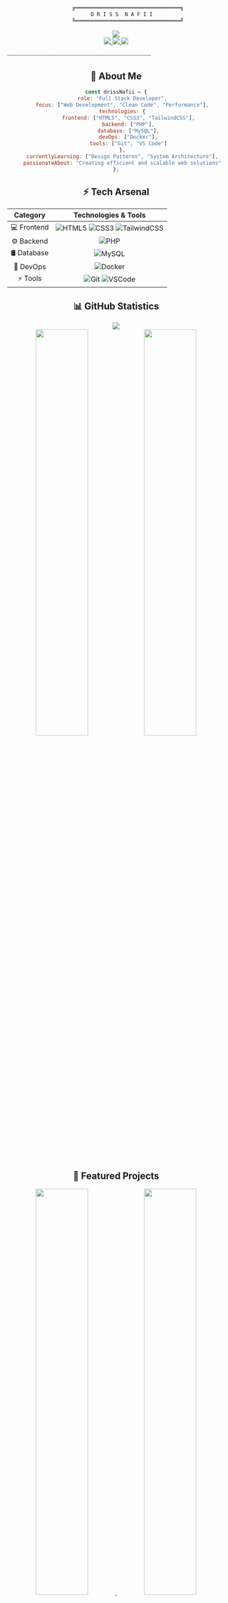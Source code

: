 ```txt
                     ╔══════════════════════════════════╗
                           D R I S S  N A F I I
                     ╚══════════════════════════════════╝
```

<div align="center">
    <img src="https://readme-typing-svg.herokuapp.com/?font=Fira+Code&size=25&center=true&vCenter=true&width=500&height=70&duration=4000&lines=Full+Stack+Developer;PHP+Specialist;Clean+Code+Enthusiast" />
</div>

<div align="center">
    <a href="https://twitter.com/yourusername">
        <img src="https://img.shields.io/badge/-%E2%86%92%20Twitter-black?style=for-the-badge&logo=twitter">
    </a>
    <a href="https://linkedin.com/in/yourusername">
        <img src="https://img.shields.io/badge/-%E2%86%92%20LinkedIn-black?style=for-the-badge&logo=linkedin">
    </a>
    <a href="mailto:your.email@example.com">
        <img src="https://img.shields.io/badge/-%E2%86%92%20Email-black?style=for-the-badge&logo=gmail">
    </a>
</div>

```txt
⎯⎯⎯⎯⎯⎯⎯⎯⎯⎯⎯⎯⎯⎯⎯⎯⎯⎯⎯⎯⎯⎯⎯⎯⎯⎯⎯⎯⎯⎯⎯⎯⎯⎯⎯⎯⎯⎯⎯⎯⎯⎯⎯⎯⎯⎯⎯⎯⎯⎯⎯⎯⎯⎯⎯⎯
```

<div align="center">

## 💫 About Me

```javascript
const drissNafii = {
    role: "Full Stack Developer",
    focus: ["Web Development", "Clean Code", "Performance"],
    technologies: {
        frontend: ["HTML5", "CSS3", "TailwindCSS"],
        backend: ["PHP"],
        database: ["MySQL"],
        devOps: ["Docker"],
        tools: ["Git", "VS Code"]
    },
    currentlyLearning: ["Design Patterns", "System Architecture"],
    passionateAbout: "Creating efficient and scalable web solutions"
};
```

## ⚡ Tech Arsenal

| Category  | Technologies & Tools |
|:---------:|:-------------------:|
| 💻 Frontend | ![HTML5](https://img.shields.io/badge/HTML5-E34F26?style=flat&logo=html5&logoColor=white) ![CSS3](https://img.shields.io/badge/CSS3-1572B6?style=flat&logo=css3&logoColor=white) ![TailwindCSS](https://img.shields.io/badge/Tailwind_CSS-38B2AC?style=flat&logo=tailwind-css&logoColor=white) |
| ⚙️ Backend | ![PHP](https://img.shields.io/badge/PHP-777BB4?style=flat&logo=php&logoColor=white) |
| 🛢️ Database | ![MySQL](https://img.shields.io/badge/MySQL-005C84?style=flat&logo=mysql&logoColor=white) |
| 🔧 DevOps | ![Docker](https://img.shields.io/badge/Docker-2CA5E0?style=flat&logo=docker&logoColor=white) |
| ⚡ Tools | ![Git](https://img.shields.io/badge/Git-F05032?style=flat&logo=git&logoColor=white) ![VSCode](https://img.shields.io/badge/VSCode-0078D4?style=flat&logo=visual%20studio%20code&logoColor=white) |

## 📊 GitHub Statistics

<div align="center">
    <img src="https://github-readme-streak-stats.herokuapp.com?user=yourusername&theme=github-dark-blue&hide_border=true&background=00000000&ring=4B8EB8&fire=4B8EB8&currStreakLabel=FFFFFF&sideLabels=FFFFFF" />
</div>

<div align="center">
    <img width="49%" src="https://github-readme-stats.vercel.app/api?username=yourusername&show_icons=true&theme=github_dark&hide_border=true&bg_color=00000000" />
    <img width="49%" src="https://github-readme-stats.vercel.app/api/top-langs/?username=yourusername&theme=github_dark&hide_border=true&bg_color=00000000&layout=compact" />
</div>

## 🌟 Featured Projects

<p align="center">
    <a href="https://github.com/yourusername/project1">
        <img width="49%" src="https://github-readme-stats.vercel.app/api/pin/?username=yourusername&repo=project1&theme=github_dark&hide_border=true&bg_color=00000000" />
    </a>
    <a href="https://github.com/yourusername/project2">
        <img width="49%" src="https://github-readme-stats.vercel.app/api/pin/?username=yourusername&repo=project2&theme=github_dark&hide_border=true&bg_color=00000000" />
    </a>
</p>

</div>

```txt
⎯⎯⎯⎯⎯⎯⎯⎯⎯⎯⎯⎯⎯⎯⎯⎯⎯⎯⎯⎯⎯⎯⎯⎯⎯⎯⎯⎯⎯⎯⎯⎯⎯⎯⎯⎯⎯⎯⎯⎯⎯⎯⎯⎯⎯⎯⎯⎯⎯⎯⎯⎯⎯⎯⎯⎯
```

<div align="center">
    <img src="https://readme-typing-svg.herokuapp.com/?font=Fira+Code&size=25&center=true&vCenter=true&width=500&height=70&duration=4000&lines=Thanks+for+visiting!;Let's+build+something+amazing!" />
    <br>
    <img src="https://komarev.com/ghpvc/?username=yourusername&color=blue&style=flat-square&label=Profile+Views" />
</div>
